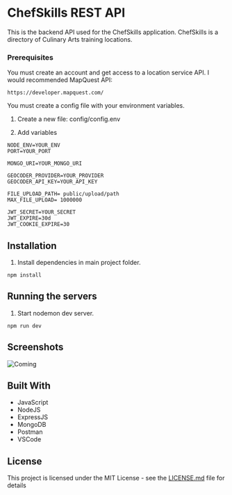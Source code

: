 # ChefSkills REST API

This is the backend API used for the ChefSkills application. ChefSkills is a directory of Culinary Arts training locations.

### Prerequisites

You must create an account and get access to a location service API. I would recommended MapQuest API:

```
https://developer.mapquest.com/
```

You must create a config file with your environment variables.

1. Create a new file: config/config.env

2. Add variables

```
NODE_ENV=YOUR_ENV
PORT=YOUR_PORT

MONGO_URI=YOUR_MONGO_URI

GEOCODER_PROVIDER=YOUR_PROVIDER
GEOCODER_API_KEY=YOUR_API_KEY

FILE_UPLOAD_PATH= public/upload/path
MAX_FILE_UPLOAD= 1000000

JWT_SECRET=YOUR_SECRET
JWT_EXPIRE=30d
JWT_COOKIE_EXPIRE=30
```

## Installation

1. Install dependencies in main project folder.

```
npm install
```

## Running the servers

1. Start nodemon dev server.

```
npm run dev
```

## Screenshots

![Coming](https://upload.wikimedia.org/wikipedia/commons/8/80/Comingsoon.png "Coming Soon")

## Built With

- JavaScript
- NodeJS
- ExpressJS
- MongoDB
- Postman
- VSCode

## License

This project is licensed under the MIT License - see the [LICENSE.md](LICENSE.md) file for details

